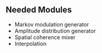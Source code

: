 ## Needed Modules

- Markov modulation generator
- Amplitude distribution generator
- Spatial coherence mixer
- Interpolation

